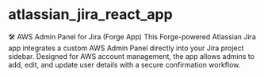 # atlassian_jira_react_app
🛠️ AWS Admin Panel for Jira (Forge App) This Forge-powered Atlassian Jira app integrates a custom AWS Admin Panel directly into your Jira project sidebar. Designed for AWS account management, the app allows admins to add, edit, and update user details with a secure confirmation workflow. 
